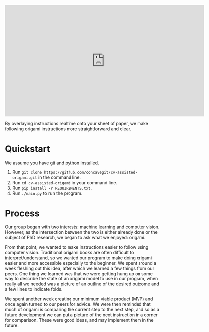 <iframe markdown="1" src="https://github.com/concavegit/cv-assisted-origami/blob/gh-pages/Videos/Sid.mp4?raw=true"
width="640" height="360" frameborder="0" ></iframe>

By overlaying instructions realtime onto your sheet of paper, we make following origami instructions more straightforward and clear.

# Quickstart
We assume you have [git](https://git-scm.com/) and [python](https://www.python.org/) installed.
1. Run `git clone https://github.com/concavegit/cv-assisted-origami.git` in the command line.
2. Run `cd cv-assisted-origami` in your command line.
3. Run `pip install -r REQUIREMENTS.txt`.
4. Run `./main.py` to run the program.

# Process
Our group began with two interests: machine learning and computer vision.
However, as the intersection between the two is either already done or the subject of PhD research, we began to ask what we enjoyed: origami.

From that point, we wanted to make instructions easier to follow using computer vision. Traditional origami books are often difficult to interpret/understand, so we wanted our program to make
doing origami easier and more accessible especially to the beginner. We spent around a week fleshing out this idea, after which we learned a few things from our peers.
One thing we learned was that we were getting hung up on some way to describe the state of an origami model to use in our program, when really all we needed was a picture of an outline of the desired outcome and a few lines to indicate folds.

We spent another week creating our minimum viable product (MVP) and once again turned to our peers for advice.
We were then reminded that much of origami is comparing the current step to the next step, and so as a future development we can put a picture of the next instruction in a corner for comparison. These were good ideas, and may implement them in the future.
